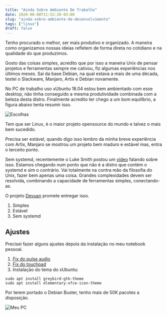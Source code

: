 ```yaml
---
title: "Ainda Sobre Ambiente De Trabalho"
date: 2020-08-08T21:52:20-03:00
slug: "ainda-sobre-ambiente-de-desenvolvimento"
tags: ["linux"]
draft: false
---
```


Tenho procurado o melhor, ser mais produtivo e organizado. A maneira como organizamos nossas ideias refletem de forma direta no cotidiano e na qualidade do que produzimos.

Gosto das coisas simples, acredito que por isso a maneira Unix de pensar projetos e ferramentas sempre me cativou, fiz algumas experiências nos últimos meses. Saí da base Debian, na qual estava a mais de uma década, testei o Slackware, Manjaro, Artix e Debian novamente.

No PC de trabalho uso xUbuntu 18.04 estou bem ambientado com esse desktop, não tinha conseguido a mesma produtividade combinada com a beleza desta distro. Finalmente acredito ter chego a um bom equilíbrio, a figura abaixo tenta resumir isso.

![Escolhas](/images/escolhas.png)

Tem que ser Linux, é o maior projeto opensource do mundo e talvez o mais bem sucedido.

Precisa ser estável, quando digo isso lembro da minha breve experiência com Artix, Manjaro se mostrou um projeto bem maduro e estável mas, entra o terceito ponto.

Sem systemd, recentemente o Luke Smith postou um [vídeo](https://youtu.be/wgg3pt9in00) falando sobre isso. Estamos chegando num ponto que não é a distro que contém o systemd e sim o contrário. Vai totalmente na contra mão da filosofia do Unix, fazer bem apenas uma coisa. Grandes complexidades devem ser resolvida, combinando a capacidade de ferramentas simples, conectando-as.

O projeto [Devuan](https://devuan.org) promete entregar isso.

  1. Simples
  2. Estável
  3. Sem systemd

## Ajustes

Precisei fazer alguns ajustes depois da instalação no meu notebook pessoal.

  1. [Fix do pulse audio](https://dev1galaxy.org/viewtopic.php?id=3620)
  2. [Fix do touchpad](https://dev1galaxy.org/viewtopic.php?id=3317)
  3. Instalação do tema do xUbuntu:
  	
	sudo apt install greybird-gtk-theme
	sudo apt install elementary-xfce-icon-theme

Por terem portado o Debian Buster, tenho mais de 50K pacotes a disposição.

![Meu PC](/images/meu-pc.png)
